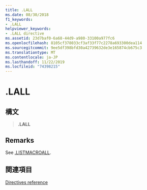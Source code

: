 ```yaml
---
title: .LALL
ms.date: 08/30/2018
f1_keywords:
- .LALL
helpviewer_keywords:
- .LALL directive
ms.assetid: 23d7baf0-6a68-44d9-a980-33100a977fc6
ms.openlocfilehash: 8105cf378033cf3af33f77c2278a693300dea114
ms.sourcegitcommit: 9ee5df398bfd30a42739632de3e165874cb675c3
ms.translationtype: MT
ms.contentlocale: ja-JP
ms.lasthandoff: 11/22/2019
ms.locfileid: "74398215"
---
```

# <a name="lall"></a>.LALL

## <a name="syntax"></a>構文

> **.LALL**

## <a name="remarks"></a>Remarks

See [.LISTMACROALL](../../assembler/masm/dot-listmacroall.md).

## <a name="see-also"></a>関連項目

[Directives reference](directives-reference.md)
